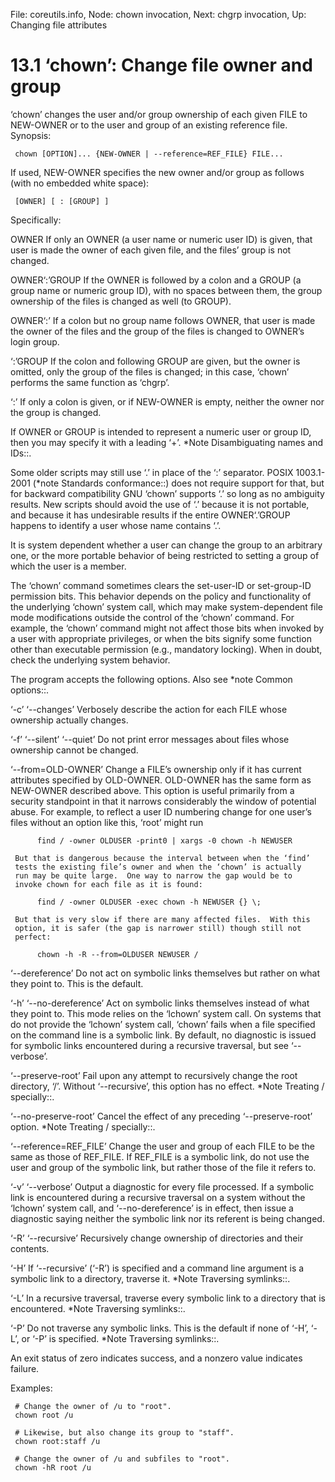 File: coreutils.info,  Node: chown invocation,  Next: chgrp invocation,  Up: Changing file attributes

13.1 ‘chown’: Change file owner and group
=========================================

‘chown’ changes the user and/or group ownership of each given FILE to
NEW-OWNER or to the user and group of an existing reference file.
Synopsis:

     chown [OPTION]... {NEW-OWNER | --reference=REF_FILE} FILE...

   If used, NEW-OWNER specifies the new owner and/or group as follows
(with no embedded white space):

     [OWNER] [ : [GROUP] ]

   Specifically:

OWNER
     If only an OWNER (a user name or numeric user ID) is given, that
     user is made the owner of each given file, and the files’ group is
     not changed.

OWNER‘:’GROUP
     If the OWNER is followed by a colon and a GROUP (a group name or
     numeric group ID), with no spaces between them, the group ownership
     of the files is changed as well (to GROUP).

OWNER‘:’
     If a colon but no group name follows OWNER, that user is made the
     owner of the files and the group of the files is changed to OWNER’s
     login group.

‘:’GROUP
     If the colon and following GROUP are given, but the owner is
     omitted, only the group of the files is changed; in this case,
     ‘chown’ performs the same function as ‘chgrp’.

‘:’
     If only a colon is given, or if NEW-OWNER is empty, neither the
     owner nor the group is changed.

   If OWNER or GROUP is intended to represent a numeric user or group
ID, then you may specify it with a leading ‘+’.  *Note Disambiguating
names and IDs::.

   Some older scripts may still use ‘.’ in place of the ‘:’ separator.
POSIX 1003.1-2001 (*note Standards conformance::) does not require
support for that, but for backward compatibility GNU ‘chown’ supports
‘.’ so long as no ambiguity results.  New scripts should avoid the use
of ‘.’ because it is not portable, and because it has undesirable
results if the entire OWNER‘.’GROUP happens to identify a user whose
name contains ‘.’.

   It is system dependent whether a user can change the group to an
arbitrary one, or the more portable behavior of being restricted to
setting a group of which the user is a member.

   The ‘chown’ command sometimes clears the set-user-ID or set-group-ID
permission bits.  This behavior depends on the policy and functionality
of the underlying ‘chown’ system call, which may make system-dependent
file mode modifications outside the control of the ‘chown’ command.  For
example, the ‘chown’ command might not affect those bits when invoked by
a user with appropriate privileges, or when the bits signify some
function other than executable permission (e.g., mandatory locking).
When in doubt, check the underlying system behavior.

   The program accepts the following options.  Also see *note Common
options::.

‘-c’
‘--changes’
     Verbosely describe the action for each FILE whose ownership
     actually changes.

‘-f’
‘--silent’
‘--quiet’
     Do not print error messages about files whose ownership cannot be
     changed.

‘--from=OLD-OWNER’
     Change a FILE’s ownership only if it has current attributes
     specified by OLD-OWNER.  OLD-OWNER has the same form as NEW-OWNER
     described above.  This option is useful primarily from a security
     standpoint in that it narrows considerably the window of potential
     abuse.  For example, to reflect a user ID numbering change for one
     user’s files without an option like this, ‘root’ might run

          find / -owner OLDUSER -print0 | xargs -0 chown -h NEWUSER

     But that is dangerous because the interval between when the ‘find’
     tests the existing file’s owner and when the ‘chown’ is actually
     run may be quite large.  One way to narrow the gap would be to
     invoke chown for each file as it is found:

          find / -owner OLDUSER -exec chown -h NEWUSER {} \;

     But that is very slow if there are many affected files.  With this
     option, it is safer (the gap is narrower still) though still not
     perfect:

          chown -h -R --from=OLDUSER NEWUSER /

‘--dereference’
     Do not act on symbolic links themselves but rather on what they
     point to.  This is the default.

‘-h’
‘--no-dereference’
     Act on symbolic links themselves instead of what they point to.
     This mode relies on the ‘lchown’ system call.  On systems that do
     not provide the ‘lchown’ system call, ‘chown’ fails when a file
     specified on the command line is a symbolic link.  By default, no
     diagnostic is issued for symbolic links encountered during a
     recursive traversal, but see ‘--verbose’.

‘--preserve-root’
     Fail upon any attempt to recursively change the root directory,
     ‘/’.  Without ‘--recursive’, this option has no effect.  *Note
     Treating / specially::.

‘--no-preserve-root’
     Cancel the effect of any preceding ‘--preserve-root’ option.  *Note
     Treating / specially::.

‘--reference=REF_FILE’
     Change the user and group of each FILE to be the same as those of
     REF_FILE.  If REF_FILE is a symbolic link, do not use the user and
     group of the symbolic link, but rather those of the file it refers
     to.

‘-v’
‘--verbose’
     Output a diagnostic for every file processed.  If a symbolic link
     is encountered during a recursive traversal on a system without the
     ‘lchown’ system call, and ‘--no-dereference’ is in effect, then
     issue a diagnostic saying neither the symbolic link nor its
     referent is being changed.

‘-R’
‘--recursive’
     Recursively change ownership of directories and their contents.

‘-H’
     If ‘--recursive’ (‘-R’) is specified and a command line argument is
     a symbolic link to a directory, traverse it.  *Note Traversing
     symlinks::.

‘-L’
     In a recursive traversal, traverse every symbolic link to a
     directory that is encountered.  *Note Traversing symlinks::.

‘-P’
     Do not traverse any symbolic links.  This is the default if none of
     ‘-H’, ‘-L’, or ‘-P’ is specified.  *Note Traversing symlinks::.

   An exit status of zero indicates success, and a nonzero value
indicates failure.

   Examples:

     # Change the owner of /u to "root".
     chown root /u

     # Likewise, but also change its group to "staff".
     chown root:staff /u

     # Change the owner of /u and subfiles to "root".
     chown -hR root /u

